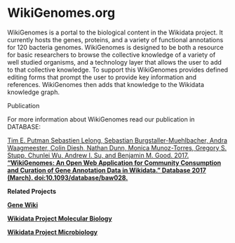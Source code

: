 # WikiGenomes.org

WikiGenomes is a portal to the biological content in the Wikidata project. It currently hosts the genes, proteins, and a variety of functional annotations for 120 bacteria genomes. WikiGenomes is designed to be both a resource for basic researchers to browse the collective knowledge of a variety of well studied organisms, and a technology layer that allows the user to add to that collective knowledge. To support this WikiGenomes provides defined editing forms that prompt the user to provide key information and references. WikiGenomes then adds that knowledge to the Wikidata knowledge graph.

Publication

For more information about WikiGenomes read our publication in DATABASE:


[Tim E. Putman Sebastien Lelong, Sebastian Burgstaller-Muehlbacher, Andra Waagmeester, Colin Diesh, Nathan Dunn, Monica
Munoz-Torres, Gregory S. Stupp, Chunlei Wu, Andrew I. Su, and Benjamin M. Good. 2017. <strong>“WikiGenomes:
An Open Web Application for Community Consumption and Curation of Gene Annotation Data in Wikidata.” Database 2017 (March).
doi:10.1093/database/baw028.](https://academic.oup.com/database/article-lookup/doi/10.1093/database/bax025)


Related Projects

[Gene Wiki](https://en.wikipedia.org/wiki/Portal:Gene_Wiki)

[Wikidata Project Molecular Biology](https://www.wikidata.org/wiki/Wikidata:WikiProject_Molecular_biology)

[Wikidata Project Microbiology](https://www.wikidata.org/wiki/Wikidata:WikiProject_Microbiology)
